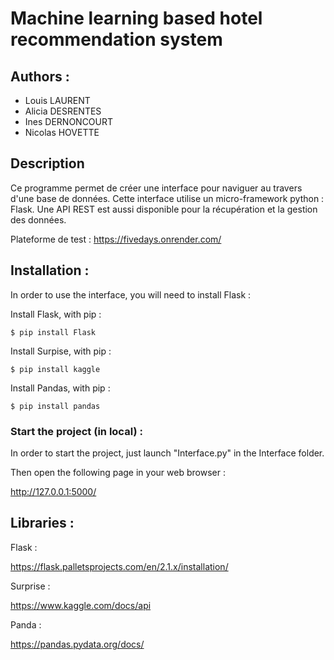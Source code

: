 # Machine learning based hotel recommendation system 

## Authors : 
  - Louis LAURENT
  - Alicia DESRENTES
  - Ines DERNONCOURT
  - Nicolas HOVETTE 
 


## Description 

Ce programme permet de créer une interface pour naviguer au travers d'une base de données. Cette interface utilise un micro-framework python : Flask. 
Une API REST est aussi disponible pour la récupération et la gestion des données. 

Plateforme de test : https://fivedays.onrender.com/


## Installation :

In order to use the interface, you will need to install Flask : 

Install Flask, with pip :

```node
$ pip install Flask
```
Install Surpise, with pip :
```node
$ pip install kaggle
```
Install Pandas, with pip : 
```node
$ pip install pandas
```

### Start the project (in local) :

In order to start the project, just launch "Interface.py" in the Interface folder. 

Then open the following page in your web browser : 

<http://127.0.0.1:5000/>


## Libraries :

Flask :

<https://flask.palletsprojects.com/en/2.1.x/installation/>

Surprise :

<https://www.kaggle.com/docs/api>

Panda :

<https://pandas.pydata.org/docs/>
